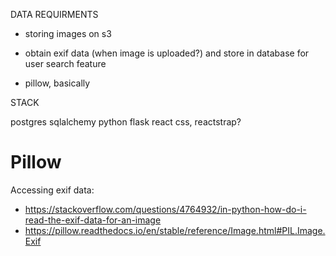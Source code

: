

DATA REQUIRMENTS

- storing images on s3

- obtain exif data (when image is uploaded?) and store in database for user search feature

- pillow, basically


STACK

postgres
sqlalchemy
python
flask
react
css, reactstrap?

# Pillow
Accessing exif data:
- https://stackoverflow.com/questions/4764932/in-python-how-do-i-read-the-exif-data-for-an-image
- https://pillow.readthedocs.io/en/stable/reference/Image.html#PIL.Image.Exif

